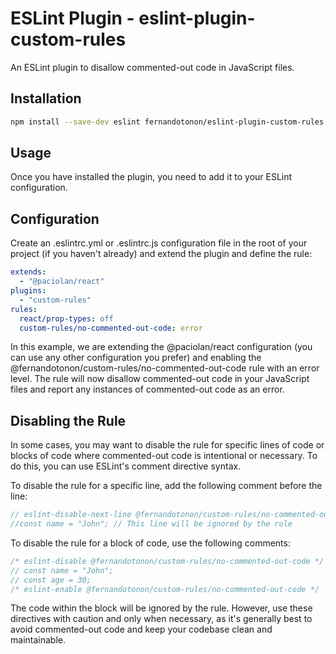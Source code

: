 # ESLint Plugin - eslint-plugin-custom-rules

An ESLint plugin to disallow commented-out code in JavaScript files.

## Installation

```bash
npm install --save-dev eslint fernandotonon/eslint-plugin-custom-rules
```

## Usage
Once you have installed the plugin, you need to add it to your ESLint configuration.

## Configuration
Create an .eslintrc.yml or .eslintrc.js configuration file in the root of your project (if you haven't already) and extend the plugin and define the rule:

```yaml
extends:
  - "@paciolan/react"
plugins:
  - "custom-rules"
rules:
  react/prop-types: off
  custom-rules/no-commented-out-code: error
```
In this example, we are extending the @paciolan/react configuration (you can use any other configuration you prefer) and enabling the @fernandotonon/custom-rules/no-commented-out-code rule with an error level. The rule will now disallow commented-out code in your JavaScript files and report any instances of commented-out code as an error.

## Disabling the Rule
In some cases, you may want to disable the rule for specific lines of code or blocks of code where commented-out code is intentional or necessary. To do this, you can use ESLint's comment directive syntax.

To disable the rule for a specific line, add the following comment before the line:

```javascript
// eslint-disable-next-line @fernandotonon/custom-rules/no-commented-out-code
//const name = "John"; // This line will be ignored by the rule
```

To disable the rule for a block of code, use the following comments:
```javascript
/* eslint-disable @fernandotonon/custom-rules/no-commented-out-code */
// const name = "John";
// const age = 30;
/* eslint-enable @fernandotonon/custom-rules/no-commented-out-code */
```

The code within the block will be ignored by the rule. However, use these directives with caution and only when necessary, as it's generally best to avoid commented-out code and keep your codebase clean and maintainable.
